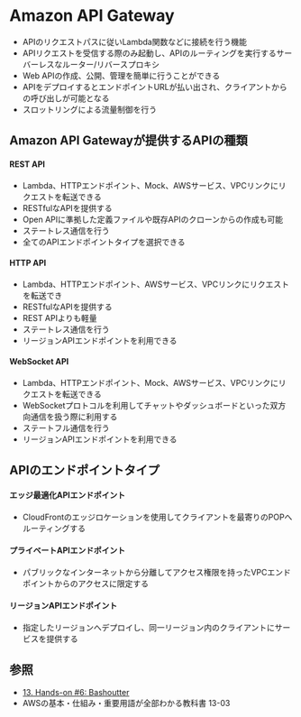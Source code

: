 # Amazon API Gateway
- APIのリクエストパスに従いLambda関数などに接続を行う機能
- APIリクエストを受信する際のみ起動し、APIのルーティングを実行するサーバーレスなルーター/リバースプロキシ
- Web APIの作成、公開、管理を簡単に行うことができる
- APIをデプロイするとエンドポイントURLが払い出され、クライアントからの呼び出しが可能となる
- スロットリングによる流量制御を行う

## Amazon API Gatewayが提供するAPIの種類
#### REST API
- Lambda、HTTPエンドポイント、Mock、AWSサービス、VPCリンクにリクエストを転送できる
- RESTfulなAPIを提供する
- Open APIに準拠した定義ファイルや既存APIのクローンからの作成も可能
- ステートレス通信を行う
- 全てのAPIエンドポイントタイプを選択できる

#### HTTP API
- Lambda、HTTPエンドポイント、AWSサービス、VPCリンクにリクエストを転送でき
- RESTfulなAPIを提供する
- REST APIよりも軽量
- ステートレス通信を行う
- リージョンAPIエンドポイントを利用できる

#### WebSocket API
- Lambda、HTTPエンドポイント、Mock、AWSサービス、VPCリンクにリクエストを転送できる
- WebSocketプロトコルを利用してチャットやダッシュボードといった双方向通信を扱う際に利用する
- ステートフル通信を行う
- リージョンAPIエンドポイントを利用できる

## APIのエンドポイントタイプ
#### エッジ最適化APIエンドポイント
- CloudFrontのエッジロケーションを使用してクライアントを最寄りのPOPへルーティングする

#### プライベートAPIエンドポイント
- パブリックなインターネットから分離してアクセス権限を持ったVPCエンドポイントからのアクセスに限定する

#### リージョンAPIエンドポイント
- 指定したリージョンへデプロイし、同一リージョン内のクライアントにサービスを提供する

## 参照
- [13. Hands-on #6: Bashoutter](https://tomomano.github.io/learn-aws-by-coding/#sec_bashoutter)
- AWSの基本・仕組み・重要用語が全部わかる教科書 13-03
